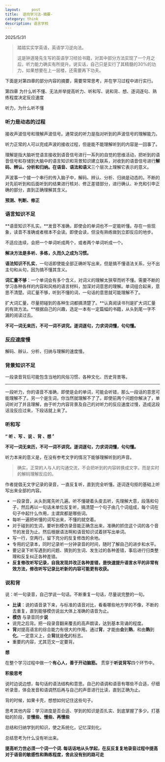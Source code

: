 ```yaml
---
layout:     post
title:  逆向学习法-摘要-     
category: think
description: 语言学校
---
```

2025/5/31
> 踏踏实实学英语，英语学习逆向法。
>
> 这是钟道隆先生写的英语学习经验书籍，对其中部分方法实现了一个月之后，听力能力确实有所提升。说实话，自己只是实行了其精髓的30%的功力，如果想要在上一层楼，还需要再下功夫。

下面是对第四章的部分内容的摘要，需要常常思考，并在学习过程中进行实行。

第四章 为什么听不懂、无法并举提高听力、听和写、说和背、想、逐词逐句、熟练程度决定反应速度

听力，为什么听不懂

### **听力是动态的过程**

接收声波信号和理解声波信号。通常说的听力是指对听到的声波信号的理解能力。

听力正常的人可以完成声波的接收过程，但是能不能理解听到的内容是一回事了。

理解是指大脑听觉语言接收到语音信号进行一系列的自觉的思维活动，把听到的语音信号和存储到大脑中的语言知识和背景知识建立联系，对收到的语音信号进行**解码、辨认、分析和归纳。在语音、语法和语义**三个层次上理解它表示的意义。

声波事一个接一个串行的传入脑子中，解码、辨认、分析、归纳是动态的。不断的对先前听到和后面听到的结果进行核对、修正差错部分，进行确认、补充和引申正确的部分，直到正确理解其含义。

**预测、判断、修正**

### 语言知识不足

**语音知识不扎实。**发音不准确，即使会的单词也不一定能听懂。存在一些现象，读音不准确或者根本不会读。即使会读，但没有熟练做到立即反应的地步。

不适应连续，会把一个单词听成两个，或者两个单词听成一个。

**解决方法是多听、多练，久而久之成为习惯。**

**语法知识不扎实**，一句话即使能全部正确听写出来，但是搞不懂语法关系，分不出主句和从句，因为搞不懂其含义。

**词汇量不够**：一个单词会有多个含义，对词义的理解太狭窄而听不懂。需要不断的学习各种各样的内容和风格的语言材料，加深对词意思的理解。单词组合起来，意思不清楚。词汇量不够，听到不懂的词，一句话的意思就可能理解不了。

扩大词汇量，尽量把碰到的各种生词都搞清楚了。**认真阅读书刊是扩大词汇量的有效方法。**根据自己的兴趣，选定一本有一定篇幅的书籍，从头到尾一字不漏的阅读过去。

**不可一词无来历，不可一词不讲究。逐词逐句，力求词词懂，句句懂。**

### 反应速度慢

解码、辦认、分析、归纳与理解的速度慢。

### 背景知识不足

一段录音背后可能包含当地的风俗习惯、各种文化、历史背景等。

---

一段听力，你的语音不准确，即使是会的单词，可能会听错，那么一段话的意思可能理解不了。另一个是生词，你当然就理解不了了。即使前两个问题你解决了，单词听对了并且理解，由于听力内容背景及自己的对听力的反应速度过慢，造成这段话没反应过来，下段话就上来了。

### 听和写

**“ 听 、写 、说 、背 、想 〞**

**不可一词无来历，不可一词不讲究。逐词逐句，力求词词懂，句句懂。**

听力本来的意义是，在没有参考文字的情况下能够理解听到的声音。

> 确实，正常的人与人的沟通交流，不会把听到的内容转换成文字。而是实时的解码理解反应的。

作者提倡无文字记录的录音，一直反复听，直到完全听懂。逐词逐句抠的基础上听写出来全部的内容。

- 一段录音，从头到尾先听几遍。听不懂硬着头皮去听，先理解大意，段落和句子，然后再以一句话未单位反复听，搞清楚一个句子由几个词组成，每个词在句子中起什么作用，主谓宾都是哪些词。
- 每听一遍把听懂的词写出来，不懂的就空着。
- 对于碰到的生词，要听到模仿录音能正确念出来，准确的抓住这个词的各个音节的发音为止。然后根据语法啊和语音知识试着拼写出单词。
- 写一行，空两行。留下充分的反复修改的余地。
- 专用的记录本，同时记录听一分钟录音的时间，随时了解自己的进步和水平。
- 要记录下听写遇到的问题、猜到的生词、发生过的各种差错，事后进行归类整理和反复纠正各种差错。
- **反复修改听写记录，自我发现并改正各种差错，是快速提升语言水平的非常有效方法，修改听写记录比听新的内容可能更有收获。**

### 说和背

说：听一句录音，自己学说一句话。不断重复一句话，尽量说完整的一句。

- **比读**：说的语音录下来，与标准的语音对比，看看哪些地方学的不像，不断的去重复，直到能够模仿说出大体上准确的语音为止。
- **模仿** 与录音同步**说**
- 说完之后背。把一段录音翻来覆去的高声朗读，达到基本背诵的程度。
- **背**对提高语言的综合能力有很大的作用。通过**背**，才能由**会**到**熟**，和由**熟**到**化**。一定意义上，会**背**就是**化**的标志。
- 重要的内容，尤其范文一定要背。

**想**

在整个学习过程中做一个**有心人，善于开动脑筋。** 贯穿于**听说背写**四个环节中。

**积极思考**

说时边说边想，每句话的语法结构和意思。自己的语调和语音有哪些不合适，仔细听录音，体会发音和语调然后再与自己的声音进行比读，直到正确为止。

背的时候，如果卡壳，想想如何记住这些句子。

思考其他内容：学习进度是否合适、学到的知识是否扎实、到底掌握了多少。打基础的阶段，要**慢些、慢些、再慢些**

总结和归纳学到的知识，使之系统化，记忆深刻化。

总结思考为什么没有听出来。

**提高听力世必须一个词一个词. 每话话地从头学起，在反反复复地录音过程中提高对于语音的敏感性和熟练程度，舍此没有别的路可走**

